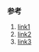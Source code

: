 ### 参考

1. [link1](https://github.com/ArchimboldiMao/SurgeConfig)
2. [link2](http://ccbentlee.github.io/iOS-Mac-Surge-ShadowSocks-%E9%85%8D%E7%BD%AE%E5%AE%9E%E7%8E%B0%E7%9B%B4%E8%BF%9E-%E8%A7%84%E5%88%99-%E5%85%A8%E5%B1%80%E7%A7%91%E5%AD%A6%E4%B8%8A%E7%BD%91/)
3. [link3](https://medium.com/@Zaihuaone/史上最详尽的surge教程-分阶层-1d10720779c7)